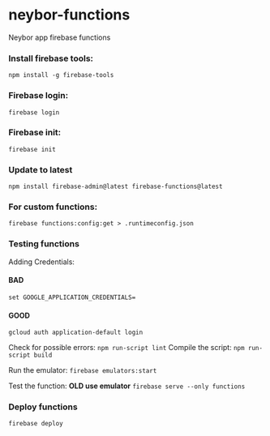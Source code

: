 # neybor-functions
Neybor app firebase functions

### Install firebase tools:

`npm install -g firebase-tools`

### Firebase login:

`firebase login`

### Firebase init:

`firebase init`

### Update to latest

`npm install firebase-admin@latest firebase-functions@latest`

### For custom functions:
`firebase functions:config:get > .runtimeconfig.json`

### Testing functions
Adding Credentials: 
#### BAD
`set GOOGLE_APPLICATION_CREDENTIALS=`
#### GOOD
`gcloud auth application-default login`

Check for possible errors:
`npm run-script lint`
Compile the script:
`npm run-script build`

Run the emulator:
`firebase emulators:start`

Test the function: **OLD use emulator**
`firebase serve --only functions`

### Deploy functions

`firebase deploy`



